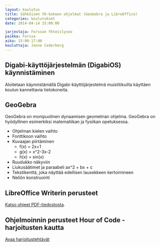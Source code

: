 ```yaml
---
layout: koulutus
title: Sähköisen YO-kokeen ohjelmat (GeoGebra ja LibreOffice)
categories: koulutukset
date: 2014-04-14 15:00:00

jarjestaja: Forssan Yhteislyseo
paikka: Forssa
aika: 15:00-17:00
kouluttaja: Janne Cederberg
---
```


## Digabi-käyttöjärjestelmän (DigabiOS) käynnistäminen

Aloitetaan käynnistämällä Digabi-käyttöjärjestelmä muistitikuilta käyttäen koulun kannettavia tietokoneita.

## GeoGebra

GeoGebra on monipuolinen dynaamisen geometrian ohjelma. GeoGebra on hyödyllinen esimerkiksi matematiikan ja fysiikan opetuksessa.

- Ohjelman kielen vaihto
- Fonttikoon vaihto
- Kuvaajan piirtäminen
    - f(x) = 2x+1
    - g(x) = x^2-3x-2
    - h(x) = sin(x)
- Ruudukko näkyviin
- Liukusäätimet ja paraabeli ax^2 + bx + c
- Tekstikenttä, joka näyttää edellisen lausekkeen kertoimineen
- Neliön konstruointi

## LibreOffice Writerin perusteet

[Katso ohjeet PDF-tiedostosta](/tiedostot/koulutukset/LibreOfficeWriter-ohjeet_2014-04-14.pdf).

## Ohjelmoinnin perusteet Hour of Code -harjoitusten kautta

[Avaa harjoitustehtävät](http://learn.code.org/hoc/1)